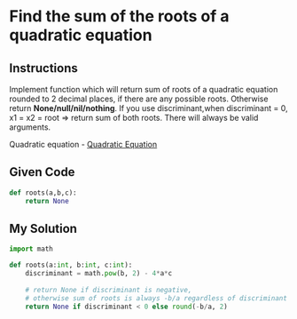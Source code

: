 # Find the sum of the roots of a quadratic equation

## Instructions

Implement function which will return sum of roots of a quadratic equation rounded to 2 decimal places, if there are any possible roots. Otherwise return **None/null/nil/nothing**. If you use discriminant,when discriminant = 0, x1 = x2 = root => return sum of both roots. There will always be valid arguments.

Quadratic equation - [Quadratic Equation](https://en.wikipedia.org/wiki/Quadratic_equation)



## Given Code
```python
def roots(a,b,c):
    return None
```

## My Solution
```python
import math

def roots(a:int, b:int, c:int):
    discriminant = math.pow(b, 2) - 4*a*c
    
    # return None if discriminant is negative, 
    # otherwise sum of roots is always -b/a regardless of discriminant
    return None if discriminant < 0 else round(-b/a, 2) 
```
